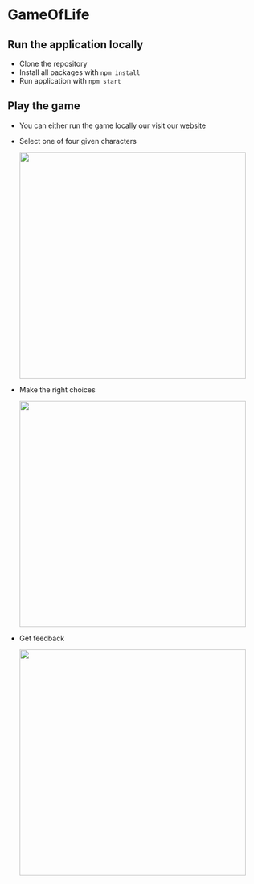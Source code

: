 # GameOfLife

## Run the application locally

- Clone the repository
- Install all packages with `npm install`
- Run application with `npm start`

## Play the game
- You can either run the game locally our visit our [website](https://this-game.rocks)
- Select one of four given characters

  <img src="https://i.imgur.com/i2vHXS0.png" width="450">
  
- Make the right choices

  <img src="https://i.imgur.com/HfI8Oz8.png" width="450">  
  
- Get feedback

  <img src="https://i.imgur.com/YrQ3a2z.png" width="450">  
